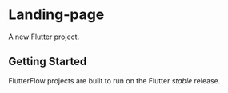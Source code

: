 # Landing-page

A new Flutter project.

## Getting Started

FlutterFlow projects are built to run on the Flutter _stable_ release.
